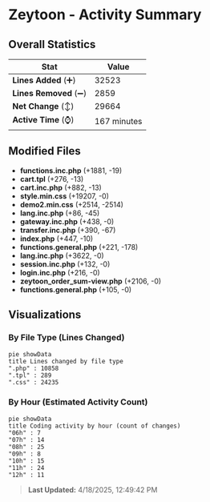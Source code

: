 # Zeytoon - Activity Summary 

## Overall Statistics

| Stat                   | Value                                                             |
| ---------------------- | ----------------------------------------------------------------- |
| **Lines Added** (➕)   | 32523                                          |
| **Lines Removed** (➖) | 2859                                        |
| **Net Change** (↕)    | 29664                |
| **Active Time** (⌚)   | 167 minutes |


## Modified Files
- **functions.inc.php** (+1881, -19)
- **cart.tpl** (+276, -13)
- **cart.inc.php** (+882, -13)
- **style.min.css** (+19207, -0)
- **demo2.min.css** (+2514, -2514)
- **lang.inc.php** (+86, -45)
- **gateway.inc.php** (+438, -0)
- **transfer.inc.php** (+390, -67)
- **index.php** (+447, -10)
- **functions.general.php** (+221, -178)
- **lang.inc.php** (+3622, -0)
- **session.inc.php** (+132, -0)
- **login.inc.php** (+216, -0)
- **zeytoon_order_sum-view.php** (+2106, -0)
- **functions.general.php** (+105, -0)

## Visualizations

### By File Type (Lines Changed)

```mermaid
pie showData
title Lines changed by file type
".php" : 10858
".tpl" : 289
".css" : 24235
```

### By Hour (Estimated Activity Count)

```mermaid
pie showData
title Coding activity by hour (count of changes)
"06h" : 7
"07h" : 14
"08h" : 25
"09h" : 8
"10h" : 15
"11h" : 24
"12h" : 11
```


> **Last Updated:** 4/18/2025, 12:49:42 PM